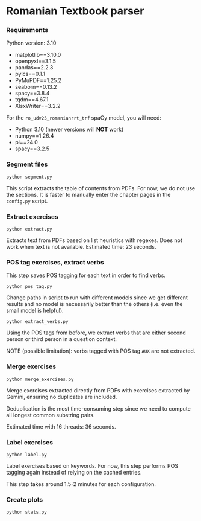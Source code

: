 # Romanian Textbook parser

### Requirements

Python version: 3.10

- matplotlib==3.10.0
- openpyxl==3.1.5
- pandas==2.2.3
- pylcs==0.1.1
- PyMuPDF==1.25.2
- seaborn==0.13.2
- spacy==3.8.4
- tqdm==4.67.1
- XlsxWriter==3.2.2

For the `ro_udv25_romanianrrt_trf` spaCy model, you will need:
- Python 3.10 (newer versions will **NOT** work)
- numpy==1.26.4
- pi==24.0
- spacy==3.2.5

### Segment files

```
python segment.py
```

This script extracts the table of contents from PDFs. For now, we do not use the sections. It is faster to manually enter the chapter pages in the `config.py` script.

### Extract exercises

```
python extract.py
```

Extracts text from PDFs based on list heuristics with regexes. Does not work when text is not available. Estimated time: 23 seconds.

### POS tag exercises, extract verbs

This step saves POS tagging for each text in order to find verbs.

```
python pos_tag.py
```
Change paths in script to run with different models since we get different results and no model is necessarily better than the others (i.e. even the small model is helpful).


```
python extract_verbs.py
```

Using the POS tags from before, we extract verbs that are either second person or third person in a question context.

NOTE (possible limitation): verbs tagged with POS tag `AUX` are not extracted.

### Merge exercises

```
python merge_exercises.py
```

Merge exercises extracted directly from PDFs with exercises extracted by Gemini, ensuring no duplicates are included.

Deduplication is the most time-consuming step since we need to compute all longest common substring pairs.

Extimated time with 16 threads: 36 seconds.

### Label exercises

```
python label.py
```

Label exercises based on keywords. For now, this step performs POS tagging again instead of relying on the cached entries.

This step takes around 1.5-2 minutes for each configuration.

### Create plots

```
python stats.py
```
